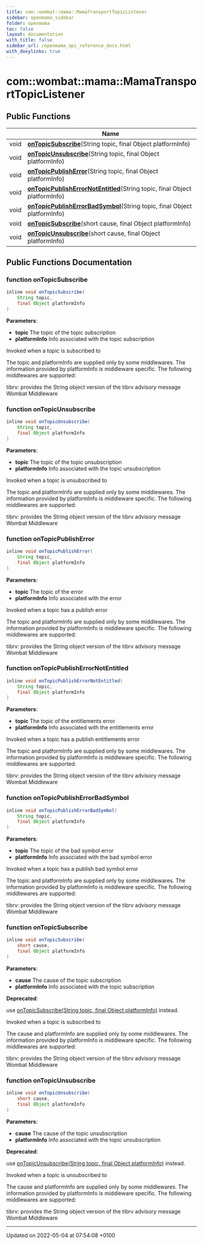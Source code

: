 ```yaml
---
title: com::wombat::mama::MamaTransportTopicListener
sidebar: openmama_sidebar
folder: openmama
toc: false
layout: documentation
with_title: false
sidebar_url: /openmama_api_reference_docs.html
with_doxylinks: true
---
```


# com::wombat::mama::MamaTransportTopicListener





## Public Functions

|                | Name           |
| -------------- | -------------- |
| void | **[onTopicSubscribe](classcom_1_1wombat_1_1mama_1_1MamaTransportTopicListener.html#function-ontopicsubscribe)**(String topic, final Object platformInfo) |
| void | **[onTopicUnsubscribe](classcom_1_1wombat_1_1mama_1_1MamaTransportTopicListener.html#function-ontopicunsubscribe)**(String topic, final Object platformInfo) |
| void | **[onTopicPublishError](classcom_1_1wombat_1_1mama_1_1MamaTransportTopicListener.html#function-ontopicpublisherror)**(String topic, final Object platformInfo) |
| void | **[onTopicPublishErrorNotEntitled](classcom_1_1wombat_1_1mama_1_1MamaTransportTopicListener.html#function-ontopicpublisherrornotentitled)**(String topic, final Object platformInfo) |
| void | **[onTopicPublishErrorBadSymbol](classcom_1_1wombat_1_1mama_1_1MamaTransportTopicListener.html#function-ontopicpublisherrorbadsymbol)**(String topic, final Object platformInfo) |
| void | **[onTopicSubscribe](classcom_1_1wombat_1_1mama_1_1MamaTransportTopicListener.html#function-ontopicsubscribe)**(short cause, final Object platformInfo) |
| void | **[onTopicUnsubscribe](classcom_1_1wombat_1_1mama_1_1MamaTransportTopicListener.html#function-ontopicunsubscribe)**(short cause, final Object platformInfo) |

## Public Functions Documentation

### function onTopicSubscribe

```java
inline void onTopicSubscribe(
    String topic,
    final Object platformInfo
)
```


**Parameters**: 

  * **topic** The topic of the topic subscription 
  * **platformInfo** Info associated with the topic subscription


Invoked when a topic is subscribed to


The topic and platformInfo are supplied only by some middlewares. The information provided by platformInfo is middleware specific. The following middlewares are supported:

tibrv: provides the String object version of the tibrv advisory message Wombat Middleware 


### function onTopicUnsubscribe

```java
inline void onTopicUnsubscribe(
    String topic,
    final Object platformInfo
)
```


**Parameters**: 

  * **topic** The topic of the topic unsubscription 
  * **platformInfo** Info associated with the topic unsubscription


Invoked when a topic is unsubscribed to


The topic and platformInfo are supplied only by some middlewares. The information provided by platformInfo is middleware specific. The following middlewares are supported:

tibrv: provides the String object version of the tibrv advisory message Wombat Middleware 


### function onTopicPublishError

```java
inline void onTopicPublishError(
    String topic,
    final Object platformInfo
)
```


**Parameters**: 

  * **topic** The topic of the error 
  * **platformInfo** Info associated with the error


Invoked when a topic has a publish error


The topic and platformInfo are supplied only by some middlewares. The information provided by platformInfo is middleware specific. The following middlewares are supported:

tibrv: provides the String object version of the tibrv advisory message Wombat Middleware 


### function onTopicPublishErrorNotEntitled

```java
inline void onTopicPublishErrorNotEntitled(
    String topic,
    final Object platformInfo
)
```


**Parameters**: 

  * **topic** The topic of the entitlements error 
  * **platformInfo** Info associated with the entitlements error


Invoked when a topic has a publish entitlements error


The topic and platformInfo are supplied only by some middlewares. The information provided by platformInfo is middleware specific. The following middlewares are supported:

tibrv: provides the String object version of the tibrv advisory message Wombat Middleware 


### function onTopicPublishErrorBadSymbol

```java
inline void onTopicPublishErrorBadSymbol(
    String topic,
    final Object platformInfo
)
```


**Parameters**: 

  * **topic** The topic of the bad symbol error 
  * **platformInfo** Info associated with the bad symbol error


Invoked when a topic has a publish bad symbol error


The topic and platformInfo are supplied only by some middlewares. The information provided by platformInfo is middleware specific. The following middlewares are supported:

tibrv: provides the String object version of the tibrv advisory message Wombat Middleware 


### function onTopicSubscribe

```java
inline void onTopicSubscribe(
    short cause,
    final Object platformInfo
)
```


**Parameters**: 

  * **cause** The cause of the topic subscription 
  * **platformInfo** Info associated with the topic subscription


**Deprecated**: 

use [onTopicSubscribe(String topic, final Object platformInfo)](classcom_1_1wombat_1_1mama_1_1MamaTransportTopicListener.html#function-ontopicsubscribe) instead. 

Invoked when a topic is subscribed to


The cause and platformInfo are supplied only by some middlewares. The information provided by platformInfo is middleware specific. The following middlewares are supported:

tibrv: provides the String object version of the tibrv advisory message Wombat Middleware


### function onTopicUnsubscribe

```java
inline void onTopicUnsubscribe(
    short cause,
    final Object platformInfo
)
```


**Parameters**: 

  * **cause** The cause of the topic unsubscription 
  * **platformInfo** Info associated with the topic unsubscription


**Deprecated**: 

use [onTopicUnsubscribe(String topic, final Object platformInfo)](classcom_1_1wombat_1_1mama_1_1MamaTransportTopicListener.html#function-ontopicunsubscribe) instead. 

Invoked when a topic is unsubscribed to


The cause and platformInfo are supplied only by some middlewares. The information provided by platformInfo is middleware specific. The following middlewares are supported:

tibrv: provides the String object version of the tibrv advisory message Wombat Middleware


-------------------------------

Updated on 2022-05-04 at 07:54:08 +0100